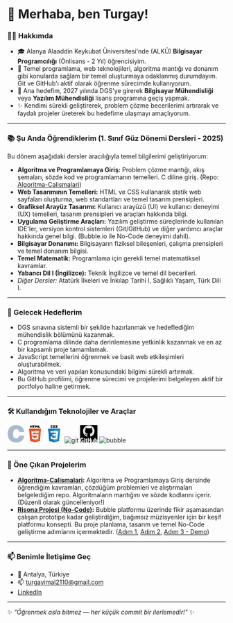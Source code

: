 # 👋 Merhaba, ben Turgay!

### 👨‍💻 Hakkımda
- 🎓 Alanya Alaaddin Keykubat Üniversitesi'nde (ALKÜ) **Bilgisayar Programcılığı** (Önlisans - 2 Yıl) öğrencisiyim.
- 🌱 Temel programlama, web teknolojileri, algoritma mantığı ve donanım gibi konularda sağlam bir temel oluşturmaya odaklanmış durumdayım. Git ve GitHub'ı aktif olarak öğrenme sürecimde kullanıyorum.
- 🎯 Ana hedefim, 2027 yılında DGS'ye girerek **Bilgisayar Mühendisliği** veya **Yazılım Mühendisliği** lisans programına geçiş yapmak.
- ✨ Kendimi sürekli geliştirerek, problem çözme becerilerimi artırarak ve faydalı projeler üreterek bu hedefime ulaşmayı amaçlıyorum.

---

### 📚 Şu Anda Öğrendiklerim (1. Sınıf Güz Dönemi Dersleri - 2025)
Bu dönem aşağıdaki dersler aracılığıyla temel bilgilerimi geliştiriyorum:

- **Algoritma ve Programlamaya Giriş:** Problem çözme mantığı, akış şemaları, sözde kod ve programlamanın temelleri. C diline giriş. (Repo: [Algoritma-Calismalari](https://github.com/Turgayimal/Algoritma-Calismalari))
- **Web Tasarımının Temelleri:** HTML ve CSS kullanarak statik web sayfaları oluşturma, web standartları ve temel tasarım prensipleri.
- **Grafiksel Arayüz Tasarımı:** Kullanıcı arayüzü (UI) ve kullanıcı deneyimi (UX) temelleri, tasarım prensipleri ve araçları hakkında bilgi.
- **Uygulama Geliştirme Araçları:** Yazılım geliştirme süreçlerinde kullanılan IDE'ler, versiyon kontrol sistemleri (Git/GitHub) ve diğer yardımcı araçlar hakkında genel bilgi. (Bubble.io ile No-Code deneyimi dahil).
- **Bilgisayar Donanımı:** Bilgisayarın fiziksel bileşenleri, çalışma prensipleri ve temel donanım bilgisi.
- **Temel Matematik:** Programlama için gerekli temel matematiksel kavramlar.
- **Yabancı Dil I (İngilizce):** Teknik İngilizce ve temel dil becerileri.
- *Diğer Dersler:* Atatürk İlkeleri ve İnkılap Tarihi I, Sağlıklı Yaşam, Türk Dili I.

---

### 🎯 Gelecek Hedeflerim
- DGS sınavına sistemli bir şekilde hazırlanmak ve hedeflediğim mühendislik bölümünü kazanmak.
- C programlama dilinde daha derinlemesine yetkinlik kazanmak ve en az bir kapsamlı proje tamamlamak.
- JavaScript temellerini öğrenmek ve basit web etkileşimleri oluşturabilmek.
- Algoritma ve veri yapıları konusundaki bilgimi sürekli artırmak.
- Bu GitHub profilimi, öğrenme sürecimi ve projelerimi belgeleyen aktif bir portfolyo haline getirmek.

---

### 🛠️ Kullandığım Teknolojiler ve Araçlar
<p align="left"> 
  <img src="https://raw.githubusercontent.com/devicons/devicon/master/icons/c/c-original.svg" alt="c" width="40" height="40"/> 
  <img src="https://raw.githubusercontent.com/devicons/devicon/master/icons/html5/html5-original-wordmark.svg" alt="html5" width="40" height="40"/> 
  <img src="https://raw.githubusercontent.com/devicons/devicon/master/icons/css3/css3-original-wordmark.svg" alt="css3" width="40" height="40"/> 
  <img src="https://www.vectorlogo.zone/logos/git-scm/git-scm-icon.svg" alt="git" width="40" height="40"/> 
  <img src="https://raw.githubusercontent.com/devicons/devicon/55609aa5bd817ff167afce0d965585c92040787a/icons/github/github-original-wordmark.svg" alt="github" width="40" height="40" style="filter: invert(1);"/>
  <img src="https://seeklogo.com/images/B/bubble-logo-9094E4620F-seeklogo.com.png" alt="bubble" width="40" height="40"/>
  </p>

---

### 🚀 Öne Çıkan Projelerim
- **[Algoritma-Calismalari](https://github.com/Turgayimal/Algoritma-Calismalari):** Algoritma ve Programlamaya Giriş dersinde öğrendiğim kavramları, çözdüğüm problemleri ve alıştırmaları belgelediğim repo. Algoritmaların mantığını ve sözde kodlarını içerir. (Düzenli olarak güncelleniyor!)
- **[Risona Projesi (No-Code)](https://github.com/Turgayimal/uga-proje-adim1):** Bubble platformu üzerinde fikir aşamasından çalışan prototipe kadar geliştirdiğim, bağımsız müzisyenler için bir keşif platformu konsepti. Bu proje planlama, tasarım ve temel No-Code geliştirme adımlarını içermektedir. ([Adım 1](https://github.com/Turgayimal/uga-proje-adim1), [Adım 2](https://github.com/Turgayimal/uga-proje-adim2), [Adım 3 - Demo](https://github.com/Turgayimal/uga1-proje-adim3))

---

### 📫 Benimle İletişime Geç
- 📍 Antalya, Türkiye
- 📫 [turgayimal2110@gmail.com](mailto:turgayimal2110@gmail.com)
- <a href="https://www.linkedin.com/in/turgay-imal-b21204389" target="_blank">LinkedIn</a> 

---

✨ *"Öğrenmek asla bitmez — her küçük commit bir ilerlemedir!"* ✨
